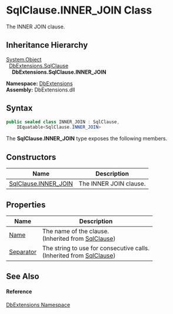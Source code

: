 SqlClause.INNER_JOIN Class
==========================
The INNER JOIN clause.


Inheritance Hierarchy
---------------------
[System.Object][1]  
  [DbExtensions.SqlClause][2]  
    **DbExtensions.SqlClause.INNER_JOIN**  
  
**Namespace:** [DbExtensions][3]  
**Assembly:** DbExtensions.dll

Syntax
------

```csharp
public sealed class INNER_JOIN : SqlClause, 
	IEquatable<SqlClause.INNER_JOIN>
```

The **SqlClause.INNER_JOIN** type exposes the following members.


Constructors
------------

| Name                      | Description            |
| ------------------------- | ---------------------- |
| [SqlClause.INNER_JOIN][4] | The INNER JOIN clause. |


Properties
----------

| Name           | Description                                                                  |
| -------------- | ---------------------------------------------------------------------------- |
| [Name][5]      | The name of the clause.<br/>(Inherited from [SqlClause][2])                  |
| [Separator][6] | The string to use for consecutive calls.<br/>(Inherited from [SqlClause][2]) |


See Also
--------

#### Reference
[DbExtensions Namespace][3]  

[1]: https://learn.microsoft.com/dotnet/api/system.object
[2]: ../SqlClause/README.md
[3]: ../README.md
[4]: _ctor.md
[5]: ../SqlClause/Name.md
[6]: ../SqlClause/Separator.md
